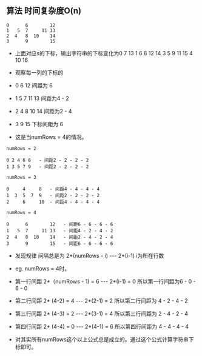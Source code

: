 ## 算法 时间复杂度O(n)
```
0      6        12
1   5  7     11 13
2  4   8  10    14
3      9        15
```
- 上面对应s的下标，输出字符串的下标变化为0 7 13 1 6 8 12 14 3 5 9 11 15 4 10 16

- 观察每一列的下标的

- 0 6 12 间距为 6

- 1 5 7 11 13 间距为4 - 2

- 2 4 8 10 14 间距为2 - 4

- 3 9 15     下标间距为 6

- 这是当numRows = 4的情况。

```
numRows = 2

0 2 4 6 8   - 间距2 - 2 - 2 - 2
1 3 5 7 9   - 间距2 - 2 - 2 - 2

numRows = 3

0     4     8   - 间距4 - 4 - 4 - 4
1  3  5  7  9   - 间距2 - 2 - 2 - 2
2     6     10  - 间距4 - 4 - 4 - 4

numRows = 4

0      6        12   - 间距6 - 6 - 6 - 6
1   5  7     11 13   - 间距4 - 2 - 4 - 2
2  4   8  10    14   - 间距2 - 4 - 2 - 4
3      9        15   - 间距6 - 6 - 6 - 6
```

- 发现规律 间隔总是为 2*(numRows - i) --- 2*(i-1)  i为所在行数

- eg. numRows = 4时。

- 第一行间距 2*（numRows - 1) = 6 --- 2*(i-1) = 0 所以第一行间距为6 - 0 - 6 - 0

- 第二行间距 2* (4-2) = 4 --- 2*(2-1) = 2  所以第二行间距为 4 - 2 - 4 - 2

- 第三行间距 2* (4-3) = 2 --- 2*(3-1) = 4  所以第三行间距为 2 - 4 - 2 - 4

- 第四行间距 2* (4-4) = 0 --- 2*(4-1) = 6  所以第四行间距为 4 - 4 - 4 - 4

- 对其实所有numRows这个以上公式总是成立的。通过这个公式计算字符串下标即可。